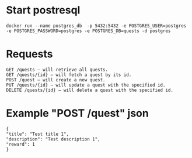 # Start postresql
    docker run --name postgres_db  -p 5432:5432 -e POSTGRES_USER=postgres -e POSTGRES_PASSWORD=postgres -e POSTGRES_DB=quests -d postgres
# Requests
    GET /quests – will retrieve all quests.
    GET /quests/{id} – will fetch a quest by its id.
    POST /quest – will create a new quest.
    PUT /quests/{id} – will update a quest with the specified id.
    DELETE /quests/{id} – will delete a quest with the specified id.
# Example "POST /quest" json
    {
    "title": "Test title 1",
    "description": "Test description 1",
    "reward": 1
    }
